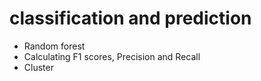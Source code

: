 # classification and prediction
  - Random forest
  - Calculating F1 scores, Precision and Recall
  - Cluster
